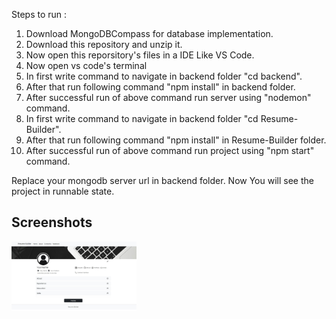Steps to run :
 1) Download MongoDBCompass for database implementation.
 2) Download this repository and unzip it.
 3) Now open this reporsitory's files in a IDE Like VS Code.
 4) Now open vs code's terminal
 5) In first write command to navigate in backend folder "cd backend".
 6) After that run following command "npm install" in backend folder.
 7) After successful run of above command run server using "nodemon" command.
 8) In first write command to navigate in backend folder "cd Resume-Builder".
 9) After that run following command "npm install" in Resume-Builder folder.
 10) After successful run of above command run project using "npm start" command.


Replace your mongodb server url in backend folder.
Now You will see the project in runnable state.

## Screenshots  

<p float="left">
  <img src="public/images/screenshots/home.jpg" width="200" />
</p>
